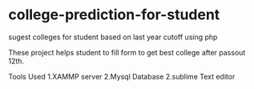 # college-prediction-for-student
sugest colleges for student based on last year cutoff using php

These project helps student to fill form to get best college after passout 12th.

Tools Used
1.XAMMP server
2.Mysql Database
2.sublime Text editor
